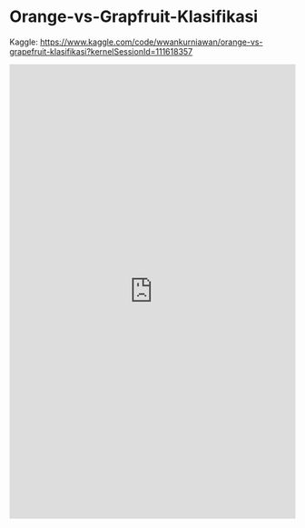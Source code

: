 # Orange-vs-Grapfruit-Klasifikasi

Kaggle:
https://www.kaggle.com/code/wwankurniawan/orange-vs-grapefruit-klasifikasi?kernelSessionId=111618357

<iframe src="https://www.kaggle.com/embed/wwankurniawan/orange-vs-grapefruit-klasifikasi?kernelSessionId=111618357" height="800" style="margin: 0 auto; width: 100%; max-width: 950px;" frameborder="0" scrolling="auto" title="Orange_vs_GrapeFruit_Klasifikasi"></iframe>
